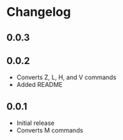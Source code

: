 # Changelog

## 0.0.3
<!-- - Converts C commands -->

## 0.0.2
- Converts Z, L, H, and V commands
- Added README

## 0.0.1
- Initial release
- Converts M commands